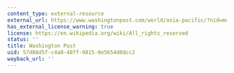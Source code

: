 ```yaml
---
content_type: external-resource
external_url: https://www.washingtonpost.com/world/asia-pacific/?nid=menu_nav_world-asiaandpacific&utm_term=.13dd5132fdd0
has_external_license_warning: true
license: https://en.wikipedia.org/wiki/All_rights_reserved
status: ''
title: Washington Post
uid: 57d88d5f-c4a0-48ff-9815-0e5654d0dcc2
wayback_url: ''
---
```


